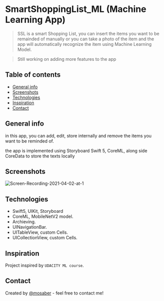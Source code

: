 # SmartShoppingList_ML  (Machine Learning App)

> SSL is a smart Shopping List, you can insert the items you want to be remainded of manually or you can take a photo of the item and the app will automatically recognize the item using Machine Learning Model.   

> Still working on adding more features to the app
 


## Table of contents
* [General info](#general-info)
* [Screenshots](#screenshots)
* [Technologies](#technologies)
* [Inspiration](#inspiration)
* [Contact](#contact)

## General info
in this app, you can add, edit, store internally and remove the items you want to be reminded of.

the app is implemented using Storyboard Swift 5, CoreML, along side CoreData to store the texts locally

## Screenshots
![Screen-Recording-2021-04-02-at-1](https://user-images.githubusercontent.com/52084438/113454455-8f508480-9408-11eb-8df5-bd16e039c76e.gif)


## Technologies
* Swift5, UIKit, Storyboard
* CoreML, MobileNetV2 model.
* Archieving.
* UINavigationBar.
* UITableView, custom Cells. 
* UICollectionView, custom Cells. 



## Inspiration
Project inspired by `UDACITY ML course`.
## Contact
Created by [@mosaber](https://www.linkedin.com/in/mohamed-saber-fares/) - feel free to contact me!
